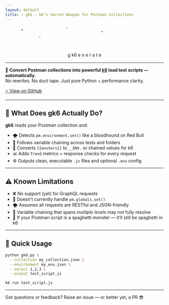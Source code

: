 ```yaml
---
layout: default
title: ⚡️ gk6 – k6’s Secret Weapon for Postman Collections
---
```

<div style="text-align:center; margin-bottom: 1rem;">
<svg viewBox="0 0 800 120" width="90%" height="120" xmlns="http://www.w3.org/2000/svg">
  <!-- Stars -->
  <circle class="star" cx="50" cy="20" r="3"/>
  <circle class="star" cx="300" cy="10" r="2"/>
  <circle class="star" cx="500" cy="30" r="2.5"/>
  <circle class="star" cx="150" cy="60" r="2"/>

  <!-- Sliding Text: g → generate → k6 -->
  <text x="300" y="60" class="letter g burning">g</text>
  <text x="332" y="60" class="letter k6 burning">k6</text>
  <g class="generate-group">
    <text x="322" y="60" class="letter">e</text>
    <text x="346" y="60" class="letter">n</text>
    <text x="370" y="60" class="letter">e</text>
    <text x="394" y="60" class="letter">r</text>
    <text x="418" y="60" class="letter">a</text>
    <text x="442" y="60" class="letter">t</text>
    <text x="466" y="60" class="letter">e</text>
    <text x="490" y="60" class="letter"> </text>
  </g>

  <!-- Firework sparks (exactly 45 total) -->
<g class="firework-group">
  <!-- 5 clusters on the left -->
  <circle class="firework red vertical" cx="120" cy="60" r="2"/>
  <circle class="firework blue arc"     cx="130" cy="60" r="2"/>
  <circle class="firework green arc"    cx="140" cy="60" r="2"/>

  <circle class="firework red vertical" cx="150" cy="60" r="2"/>
  <circle class="firework blue arc"     cx="160" cy="60" r="2"/>
  <circle class="firework green arc"    cx="170" cy="60" r="2"/>

  <circle class="firework red vertical" cx="180" cy="60" r="2"/>
  <circle class="firework blue arc"     cx="190" cy="60" r="2"/>
  <circle class="firework green arc"    cx="200" cy="60" r="2"/>

  <circle class="firework red vertical" cx="210" cy="60" r="2"/>
  <circle class="firework blue arc"     cx="220" cy="60" r="2"/>
  <circle class="firework green arc"    cx="230" cy="60" r="2"/>

  <circle class="firework red vertical" cx="240" cy="60" r="2"/>
  <circle class="firework blue arc"     cx="250" cy="60" r="2"/>
  <circle class="firework green arc"    cx="260" cy="60" r="2"/>

  <!-- 5 clusters in the center -->
  <circle class="firework yellow vertical" cx="330" cy="60" r="2"/>
  <circle class="firework green arc"       cx="340" cy="60" r="2"/>
  <circle class="firework red arc"         cx="350" cy="60" r="2"/>

  <circle class="firework yellow vertical" cx="360" cy="60" r="2"/>
  <circle class="firework green arc"       cx="370" cy="60" r="2"/>
  <circle class="firework red arc"         cx="380" cy="60" r="2"/>

  <circle class="firework yellow vertical" cx="390" cy="60" r="2"/>
  <circle class="firework green arc"       cx="400" cy="60" r="2"/>
  <circle class="firework red arc"         cx="410" cy="60" r="2"/>

  <circle class="firework yellow vertical" cx="420" cy="60" r="2"/>
  <circle class="firework green arc"       cx="430" cy="60" r="2"/>
  <circle class="firework red arc"         cx="440" cy="60" r="2"/>

  <circle class="firework yellow vertical" cx="450" cy="60" r="2"/>
  <circle class="firework green arc"       cx="460" cy="60" r="2"/>
  <circle class="firework red arc"         cx="470" cy="60" r="2"/>

  <!-- 5 clusters on the right -->
  <circle class="firework blue vertical" cx="540" cy="60" r="2"/>
  <circle class="firework yellow arc"    cx="550" cy="60" r="2"/>
  <circle class="firework green arc"     cx="560" cy="60" r="2"/>

  <circle class="firework blue vertical" cx="570" cy="60" r="2"/>
  <circle class="firework yellow arc"    cx="580" cy="60" r="2"/>
  <circle class="firework green arc"     cx="590" cy="60" r="2"/>

  <circle class="firework blue vertical" cx="600" cy="60" r="2"/>
  <circle class="firework yellow arc"    cx="610" cy="60" r="2"/>
  <circle class="firework green arc"     cx="620" cy="60" r="2"/>

  <circle class="firework blue vertical" cx="630" cy="60" r="2"/>
  <circle class="firework yellow arc"    cx="640" cy="60" r="2"/>
  <circle class="firework green arc"     cx="650" cy="60" r="2"/>

  <circle class="firework blue vertical" cx="660" cy="60" r="2"/>
  <circle class="firework yellow arc"    cx="670" cy="60" r="2"/>
  <circle class="firework green arc"     cx="680" cy="60" r="2"/>
</g>

</svg>
</div>

---

🧠 **Convert Postman collections into powerful [k6](https://k6.io) load test scripts — automatically.**  
No rewrites. No duct tape. Just pure Python + performance clarity.

[⭐ View on GitHub](https://github.com/gopikrishna4595/gk6)

---

## 🚀 What Does gk6 Actually Do?

**gk6** reads your Postman collection and:

- 🌪️ Detects `pm.environment.set()` like a bloodhound on Red Bull  
- 🔗 Follows variable chaining across tests and folders  
- 🧬 Converts `{{envVars}}` to `__ENV.` or chained values for k6  
- 📊 Adds `Trend` metrics + response checks for every request  
- ⚙️ Outputs clean, executable `.js` files and optional `.env` config

---

## ⚠️ Known Limitations

- ❌ No support (yet) for GraphQL requests
- 🧱 Doesn't currently handle `pm.globals.set()`
- 🌪️ Assumes all requests are RESTful and JSON-friendly
- 🔗 Variable chaining that spans *multiple levels* may not fully resolve
- 👻 If your Postman script is a spaghetti monster — it’ll still be spaghetti in k6

---

## 🚀 Quick Usage

```bash
python gk6.py \
  --collection my_collection.json \
  --environment my_env.json \
  --select 1,2,3 \
  --output test_script.js

k6 run test_script.js
```

---

Got questions or feedback? Raise an issue — or better yet, a PR 😎
